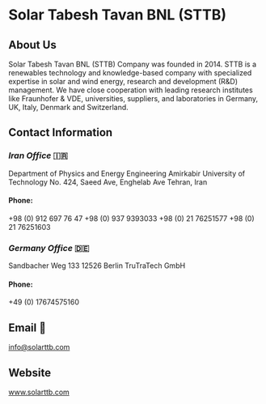 # Solar Tabesh Tavan BNL (STTB) 

## About Us

Solar Tabesh Tavan BNL (STTB) Company was founded in 2014. STTB is a renewables technology and knowledge-based company with specialized expertise in solar and wind energy, research and development (R&D) management.
We have close cooperation with leading research institutes like Fraunhofer & VDE, universities, suppliers, and laboratories in Germany, UK, Italy, Denmark and Switzerland.

## Contact Information

### *Iran Office* 🇮🇷

Department of Physics and Energy Engineering
Amirkabir University of Technology
No. 424, Saeed Ave, Enghelab Ave
Tehran, Iran

#### Phone:
+98 (0) 912 697 76 47 
+98 (0) 937 9393033
+98 (0) 21 76251577
+98 (0) 21 76251603

### *Germany Office* 🇩🇪

Sandbacher Weg 133
12526 Berlin
TruTraTech GmbH

#### Phone:
+49 (0) 17674575160

## Email 📧
info@solarttb.com
## Website 
www.solarttb.com
